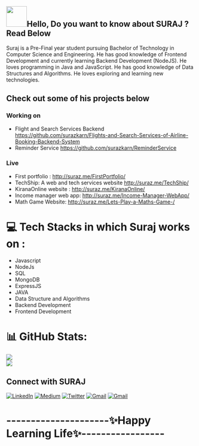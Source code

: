 ## <img src="https://github.com/NoobMahbub/NoobMahbub/blob/main/Wave.gif" height="55px" width="55px">Hello, Do you want to know about SURAJ ? Read Below 
Suraj is a Pre-Final year student pursuing Bachelor of Technology in Computer Science and Engineering. 
He has good knowledge of Frontend Development 
and currently learning Backend Development (NodeJS). 
He loves programming in Java and JavaScript.
He has good knowledge of Data Structures and Algorithms.
He loves exploring and learning new technologies.

## Check out some of his projects below
### Working on
- Flight and Search Services Backend
https://github.com/surazkarn/Flights-and-Search-Services-of-Airline-Booking-Backend-System
- Reminder Service
https://github.com/surazkarn/ReminderService

### Live
- First portfolio : 
http://suraz.me/FirstPortfolio/ 
- TechShip: A web and tech services website
http://suraz.me/TechShip/
- KiranaOnline website :
http://suraz.me/KiranaOnline/
- Income manager web app: 
http://suraz.me/Income-Manager-WebApp/
- Math Game Website: 
http://suraz.me/Lets-Play-a-Maths-Game-/


# 💻 Tech Stacks in which Suraj works on :
- Javascript
- NodeJs
- SQL
- MongoDB
- ExpressJS
- JAVA
- Data Structure and Algorithms
- Backend Development
- Frontend Development

# 📊 GitHub Stats:
![](https://github-readme-stats.vercel.app/api?username=surazkarn&theme=dark&hide_border=true&include_all_commits=true&count_private=true)<br/>
![](https://github-readme-streak-stats.herokuapp.com/?user=surazkarn&theme=dark&hide_border=true)<br/>

## Connect with SURAJ 
[![LinkedIn](https://img.shields.io/badge/LinkedIn-%230077B5.svg?logo=linkedin&logoColor=white)](https://www.linkedin.com/in/suraj-karn-013b3620a/) [![Medium](https://img.shields.io/badge/Medium-12100E?logo=medium&logoColor=white)](https://medium.com/@Surazkarn) [![Twitter](https://img.shields.io/badge/Twitter-%231DA1F2.svg?logo=Twitter&logoColor=white)](https://twitter.com/surazkarn) [![Gmail](https://img.shields.io/badge/Gmail-D14836?style=for-the-badge&logo=gmail&logoColor=blue)](mailto:surazkarn8848@gmail.com) [![Gmail](https://img.shields.io/badge/Gmail-D14836?style=for-the-badge&logo=gmail&logoColor=black)](mailto:surajkumarkarn10@gmail.com)

 #  ---------------------✨Happy Learning Life✨-----------------

<!---

<p align="center"> 
  Visitor count<br>
  <img src="https://profile-counter.glitch.me/surazkarn/count.svg" />
</p>

![](https://github-readme-stats.vercel.app/api/top-langs/?username=surazkarn&theme=dark&hide_border=true&include_all_commits=true&count_private=true&layout=compact)


 [![BuyMeACoffee](https://img.shields.io/badge/Buy%20Me%20a%20Coffee-ffdd00?style=for-the-badge&logo=buy-me-a-coffee&logoColor=black)](https://buymeacoffee.com/surazkarn8v)


[![Suraj's github activity graph](https://activity-graph.herokuapp.com/graph?username=surazkarn&theme=github-light&area=true&hide_border=true)](https://github.com/surazkarn/github-readme-activity-graph)


[![](https://visitcount.itsvg.in/api?id=surazkarn&icon=9&color=3)(https://visitcount.itsvg.in)]

![Top Langs](https://github-readme-stats.vercel.app/api/top-langs/?username=surazkarn&theme=github-light&area=true&hide_border=true)

![Suraz's GitHub stats](https://github-readme-stats.vercel.app/api?username=surazkarn&show_icons=true&theme=github-light&area=true&hide_border=true)

<p><br/></p>

# My Social media handle:

<a href="https://www.facebook.com/imsurazkarn/"><img src="https://upload.wikimedia.org/wikipedia/commons/b/b8/2021_Facebook_icon.svg" width="42" height="42"></a>
&nbsp;&nbsp;&nbsp;
<a href="https://twitter.com/surazkarn"><img src="https://upload.wikimedia.org/wikipedia/commons/4/4f/Twitter-logo.svg" width="42" height="42"></a>
&nbsp;&nbsp;&nbsp;


 # Hey, <img src="https://raw.githubusercontent.com/ABSphreak/ABSphreak/master/gifs/Hi.gif" width="30px"> I am Suraz!

surazkarn/surazkarn is a ✨ special ✨ repository because its `README.md` (this file) appears on your GitHub profile.
You can click the Preview link to take a look at your changes.

 ![Profile views](https://gpvc.arturio.dev/surazkarn)
<p><br/></p>
![GitHub metrics](https://metrics.lecoq.io/surazkarn)  


[![Suraj's github activity graph](https://activity-graph.herokuapp.com/graph?username=surazkarn&theme=github-light&area=true&hide_border=true)](https://github.com/surazkarn/github-readme-activity-graph)

<img height="300" alt="Github" src="https://c.tenor.com/DBqjevyA2o4AAAAd/bongo-cat-codes.gif" style="max-width:100%;">


[![Top Langs](https://github-readme-stats.vercel.app/api/top-langs/?username=surazkarn&theme=github-light&area=true&hide_border=true)](https://github.com/surazkarn/github-readme-stats)[<img align="left" src="https://github-readme-streak-stats.herokuapp.com/?user=surazkarn&theme=github-light&area=true&hide_border=true">](https://github.com/DenverCoder1/github-readme-streak-stats)

![Suraz's GitHub stats](https://github-readme-stats.vercel.app/api?username=surazkarn&show_icons=true&theme=github-light&area=true&hide_border=true)

[<img align="left" src="https://github-readme-streak-stats.herokuapp.com/?user=surazkarn&theme=github-light&area=true&hide_border=true">](https://github.com/DenverCoder1/github-readme-streak-stats)

![Suraz's GitHub stats](https://github-readme-stats.vercel.app/api?username=surazkarn&show_icons=true&theme=github-light&area=true&hide_border=true)

[![Top Langs](https://github-readme-stats.vercel.app/api/top-langs/?username=surazkarn&layout=compact)](https://github.com/surazkarn/github-readme-stats)
<h3 align="left">My Loved Languages</h3>

<a href="https://app.daily.dev/suraz_devlover"><img src="https://api.daily.dev/devcards/1ee2bf8a6e3e4d06a9b93c68f951e3bc.png?r=anf" width="400" alt="Suraj Kumar Karn's Dev Card"/></a>!

 <p align="left"><a href="https://www.cprogramming.com/" target="_blank"> <img src="https://raw.githubusercontent.com/devicons/devicon/master/icons/c/c-original.svg" alt="c" width="40" height="40"/> </a> <a href="https://www.w3schools.com/cpp/" target="_blank"> <img src="https://raw.githubusercontent.com/devicons/devicon/master/icons/cplusplus/cplusplus-original.svg" alt="cplusplus" width="40" height="40"/> </a><p></p>

--->
